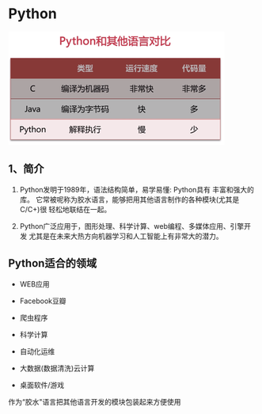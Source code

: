 # Python

![比较](https://github.com/gaoyuanyuan2/notes/blob/master/img/11.png) 

## 1、简介

1. Python发明于1989年，语法结构简单，易学易懂: Python具有 丰富和强大的库。
它常被呢称为胶水语言，能够把用其他语言制作的各种模块(尤其是C/C+)很
轻松地联结在一起。


2. Python广泛应用于，图形处理、科学计算、web编程、多媒体应用、引擎开发
尤其是在未来大热方向机器学习和人工智能上有非常大的潜力。


## Python适合的领域

* WEB应用

* Facebook豆瓣

* 爬虫程序

* 科学计算

* 自动化运维

* 大数据(数据清洗)云计算

* 桌面软件/游戏


作为“胶水"语言把其他语言开发的模块包装起来方便使用







